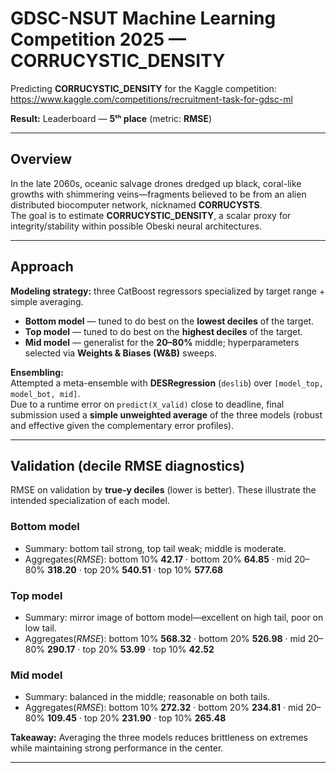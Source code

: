 # GDSC-NSUT Machine Learning Competition 2025 — CORRUCYSTIC_DENSITY

Predicting **CORRUCYSTIC_DENSITY** for the Kaggle competition:  
https://www.kaggle.com/competitions/recruitment-task-for-gdsc-ml

**Result:** Leaderboard — **5ᵗʰ place** (metric: **RMSE**)

---

## Overview

In the late 2060s, oceanic salvage drones dredged up black, coral-like growths with shimmering veins—fragments believed to be from an alien distributed biocomputer network, nicknamed **CORRUCYSTS**.  
The goal is to estimate **CORRUCYSTIC_DENSITY**, a scalar proxy for integrity/stability within possible Obeski neural architectures.

---

## Approach

**Modeling strategy:** three CatBoost regressors specialized by target range + simple averaging.

- **Bottom model** — tuned to do best on the **lowest deciles** of the target.
- **Top model** — tuned to do best on the **highest deciles** of the target.
- **Mid model** — generalist for the **20–80%** middle; hyperparameters selected via **Weights & Biases (W&B)** sweeps.

**Ensembling:**  
Attempted a meta-ensemble with **DESRegression** (`deslib`) over `[model_top, model_bot, mid]`.  
Due to a runtime error on `predict(X_valid)` close to deadline, final submission used a **simple unweighted average** of the three models (robust and effective given the complementary error profiles).

---

## Validation (decile RMSE diagnostics)

RMSE on validation by **true-y deciles** (lower is better). These illustrate the intended specialization of each model.

### Bottom model
- Summary: bottom tail strong, top tail weak; middle is moderate.
- Aggregates(*RMSE*): bottom 10% **42.17** · bottom 20% **64.85** · mid 20–80% **318.20** · top 20% **540.51** · top 10% **577.68**


### Top model
- Summary: mirror image of bottom model—excellent on high tail, poor on low tail.
- Aggregates(*RMSE*): bottom 10% **568.32** · bottom 20% **526.98** · mid 20–80% **290.17** · top 20% **53.99** · top 10% **42.52**

### Mid model
- Summary: balanced in the middle; reasonable on both tails.
- Aggregates(*RMSE*): bottom 10% **272.32** · bottom 20% **234.81** · mid 20–80% **109.45** · top 20% **231.90** · top 10% **265.48**


**Takeaway:** Averaging the three models reduces brittleness on extremes while maintaining strong performance in the center.

---





